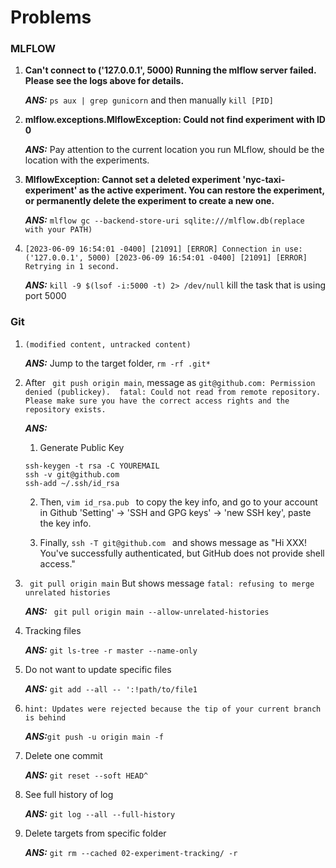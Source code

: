 # Problems 

### MLFLOW
1. **Can't connect to ('127.0.0.1', 5000) Running the mlflow server failed. Please see the logs above for details.**

    ***ANS:*** `ps aux | grep gunicorn` and then manually `kill [PID]`

2. **mlflow.exceptions.MlflowException: Could not find experiment with ID 0**

    ***ANS:*** Pay attention to the current location you run MLflow, should be the location with the experiments.

3. **MlflowException: Cannot set a deleted experiment 'nyc-taxi-experiment' as the active experiment. You can restore the experiment, or permanently delete the experiment to create a new one.**

    ***ANS:*** `mlflow gc --backend-store-uri sqlite:///mlflow.db(replace with your PATH)`
4. `[2023-06-09 16:54:01 -0400] [21091] [ERROR] Connection in use: ('127.0.0.1', 5000)
  [2023-06-09 16:54:01 -0400] [21091] [ERROR] Retrying in 1 second.`

    ***ANS:*** `kill -9 $(lsof -i:5000 -t) 2> /dev/null` kill the task that is using port 5000

### Git
1. `(modified content, untracked content)`
    
    ***ANS:*** Jump to the target folder,  `rm -rf .git*`

2. After ` git push origin main`, message as `git@github.com: Permission denied (publickey). 
  fatal: Could not read from remote repository.
     Please make sure you have the correct access rights
     and the repository exists.`

    ***ANS:*** 
    1. Generate Public Key
    ```
    ssh-keygen -t rsa -C YOUREMAIL
    ssh -v git@github.com
    ssh-add ~/.ssh/id_rsa
    ```
    2. Then, `vim id_rsa.pub ` to copy the key info, and go to your account in Github 'Setting' -> 'SSH and GPG keys' -> 'new SSH key', paste the key info.
    
    3. Finally, `ssh -T git@github.com ` and shows message as "Hi XXX! You've successfully authenticated, but GitHub does not provide shell access."

3.  ` git pull origin main` But shows message `fatal: refusing to merge unrelated histories`
    
    ***ANS:*** ` git pull origin main --allow-unrelated-histories`

4. Tracking files
    
    ***ANS:*** `git ls-tree -r master --name-only`

5. Do not want to update specific files
   
    ***ANS:*** `git add --all -- ':!path/to/file1`

6. `hint: Updates were rejected because the tip of your current branch is behind`

    ***ANS:***`git push -u origin main -f`
7. Delete one commit
   
   ***ANS:*** `git reset --soft HEAD^`

8. See full history of log

    ***ANS:*** `git log --all --full-history` 
9. Delete targets from specific folder

    ***ANS:*** `git rm --cached 02-experiment-tracking/ -r `